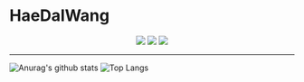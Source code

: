 # HaeDalWang
<div align="center">
<img src="https://img.shields.io/badge/Kubernetes-gray?style=plastic&logo=kubernetes&logoColor=326CE5"/>
<img src="https://img.shields.io/badge/EKS-gray?style=plastic&logo=amazoneks&logoColor=FF9900"/>
<img src="https://img.shields.io/badge/{내용}-{배경 색깔}?style={스타일}&logo={로고이름}&logoColor={로고 색깔}"/>
</div>

---
  
![Anurag's github stats](https://github-readme-stats.vercel.app/api?username=HaeDalWang&show_icons=true&theme=github_dark)
![Top Langs](https://github-readme-stats.vercel.app/api/top-langs/?username=HaeDalWang&layout=compact&theme=github_dark)



